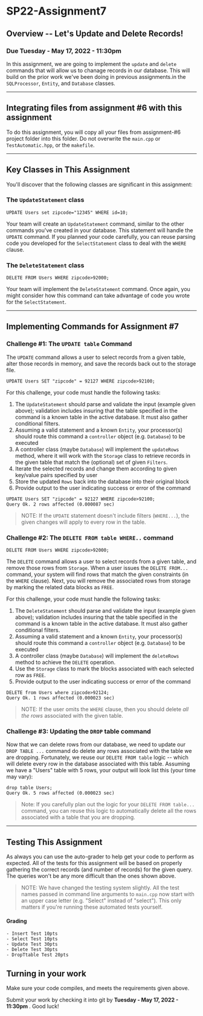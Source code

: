 # SP22-Assignment7
## Overview -- Let's Update and Delete Records!
### Due Tuesday - May 17, 2022 - 11:30pm 

In this assignment, we are going to implement the `update` and `delete` commands that will allow us to chanage records in our database. This will build on the prior work we've been doing in previous assignments.in the `SQLProcessor`, `Entity`, and `Database` classes.

<hr>

## Integrating files from assignment #6 with this assignment

To do this assignment, you will copy all your files from assignment-#6 project folder into this folder.  Do not overwrite the `main.cpp` or `TestAutomatic.hpp`, or the `makefile`. 

<hr>

## Key Classes in This Assignment 

You'll discover that the following classes are significant in this assignment:


### The `UpdateStatement` class

```
UPDATE Users set zipcode="12345" WHERE id=10;
```

Your team will create an `UpdateStatement` command, similar to the other commands you've created in your database. This statement will handle the `UPDATE` command. If you planned your code carefully, you can reuse parsing code you developed for the `SelectStatement` class to deal with the `WHERE` clause. 


### The `DeleteStatement` class

```
DELETE FROM Users WHERE zipcode>92000;
```

Your team will implement the `DeleteStatement` command. Once again, you might consider how this command can take advantage of code you wrote for the `SelectStatement`. 


<hr>

## Implementing Commands for Assignment #7

### Challenge #1:  The `UPDATE table` Command

The `UPDATE` command allows a user to select records from a given table, alter those records in memory, and save the records back out to the storage file.     

```
UPDATE Users SET "zipcode" = 92127 WHERE zipcode>92100;
```
 
For this challenge, your code must handle the following tasks:

1. The `UpdateStatement` should parse and validate the input (example given above); validation includes insuring that the table specified in the command is a known table in the active database. It must also gather conditional filters.
2. Assuming a valid statement and a known `Entity`, your processor(s) should route this command a `controller` object (e.g. `Database`) to be executed
3. A controller class (maybe `Database`) will implement the `updateRows` method, where it will work with the `Storage` class to retrieve records in the given table that match the (optional) set of given `Filters`. 
4. Iterate the selected records and change them according to given key/value pairs specified by user
5. Store the updated `Rows` back into the database into their original block
6. Provide output to the user indicating success or error of the command

```
UPDATE Users SET "zipcode" = 92127 WHERE zipcode>92100;
Query Ok. 2 rows affected (0.000087 sec)
```

> NOTE: If the `UPDATE` statement doesn't include filters (`WHERE...`), the given changes will apply to every row in the table.


### Challenge #2:  The `DELETE FROM table WHERE..` command

```
DELETE FROM Users WHERE zipcode>92000;
```

The `DELETE` command allows a user to select records from a given table, and remove those rows from `Storage`.   When a user issues the `DELETE FROM...`  command, your system will find rows that match the given constraints (in the `WHERE` clause). Next, you will remove the associated rows from storage by marking the related data blocks as `FREE`.    

For this challenge, your code must handle the following tasks:

1. The `DeleteStatement` should parse and validate the input (example given above); validation includes insuring that the table specified in the command is a known table in the active database. It must also gather conditional filters.
2. Assuming a valid statement and a known `Entity`, your processor(s) should route this command a `controller` object (e.g. `Database`) to be executed
3. A controller class (maybe `Database`) will implement the `deleteRows` method to achieve the `DELETE` operation.
5. Use the `Storage` class to mark the blocks associated with each selected row as `FREE`. 
6. Provide output to the user indicating success or error of the command

```
DELETE from Users where zipcode>92124;
Query Ok. 1 rows affected (0.000023 sec)
```

> NOTE: If the user omits the `WHERE` clause, then you should delete _all the rows_ associated with the given table. 

### Challenge #3:  Updating the `DROP` table command

Now  that we can delete rows from our database, we need to update our `DROP TABLE ...` command do delete any rows associated with the table we are dropping. Fortunately, we reuse our `DELETE FROM table` logic -- which will delete every row in the database associated with this table.  Assuming we have a "Users" table with 5 rows, your output will look list this (your time may vary):

```
drop table Users;
Query Ok. 5 rows affected (0.000023 sec)
```
> Note:  If you carefully plan out the logic for your `DELETE FROM table...` command, you can reuse this logic to automatically delete all the rows associated with a table that you are dropping. 

<hr>

## Testing This Assignment

As always you can use the auto-grader to help get your code to perform as expected.  All of the tests for this assignment will be based on properly gathering the correct records (and number of records) for the given query. The queries won't be any more difficult than the ones shown above.

> NOTE:  We have changed the testing system slightly. All the test names passed in command line arguments to `main.cpp` now start with an upper case letter (e.g. "Select" instead of "select"). This only matters if you're running these automated tests yourself.

#### Grading
```
- Insert Test 10pts
- Select Test 10pts
- Update Test 30pts
- Delete Test 30pts
- DropTtable Test 20pts
```

## Turning in your work 

Make sure your code compiles, and meets the requirements given above.

Submit your work by checking it into git by <b>Tuesday - May 17, 2022 - 11:30pm </b>. Good luck! 